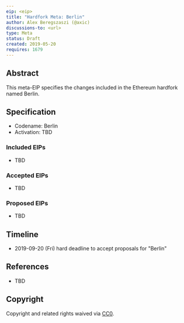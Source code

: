 ```yaml
---
eip: <eip>
title: "Hardfork Meta: Berlin"
author: Alex Beregszaszi (@axic)
discussions-to: <url>
type: Meta
status: Draft
created: 2019-05-20
requires: 1679
---
```


## Abstract

This meta-EIP specifies the changes included in the Ethereum hardfork named Berlin.

## Specification

- Codename: Berlin
- Activation: TBD

### Included EIPs

- TBD

### Accepted EIPs

- TBD

### Proposed EIPs

- TBD

## Timeline

* 2019-09-20 (Fri) hard deadline to accept proposals for "Berlin"

## References

- TBD

## Copyright

Copyright and related rights waived via [CC0](https://creativecommons.org/publicdomain/zero/1.0/).
